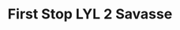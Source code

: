 ---
title: "First Stop LYL 2 Savasse"
url: /savasse/first-stop-lyl-2-savasse/
shop: réparation de voitures
---